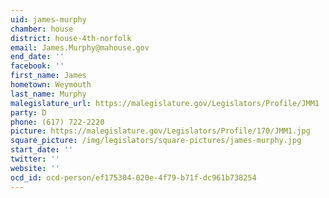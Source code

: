 ```yaml
---
uid: james-murphy
chamber: house
district: house-4th-norfolk
email: James.Murphy@mahouse.gov
end_date: ''
facebook: ''
first_name: James
hometown: Weymouth
last_name: Murphy
malegislature_url: https://malegislature.gov/Legislators/Profile/JMM1
party: D
phone: (617) 722-2220
picture: https://malegislature.gov/Legislators/Profile/170/JMM1.jpg
square_picture: /img/legislators/square-pictures/james-murphy.jpg
start_date: ''
twitter: ''
website: ''
ocd_id: ocd-person/ef175304-020e-4f79-b71f-dc961b738254
---
```

